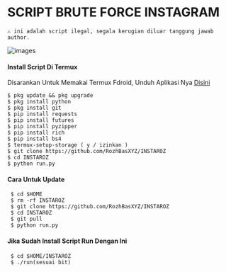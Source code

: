 # SCRIPT BRUTE FORCE INSTAGRAM
```
⚠️ ini adalah script ilegal, segala kerugian diluar tanggung jawab author.
```
![images](https://user-images.githubusercontent.com/99103722/194051502-95d438d7-bff5-4b30-8ee6-66da1638acfa.jpeg)
#### Install Script Di Termux
 Disarankan Untuk Memakai Termux Fdroid, Unduh Aplikasi Nya [Disini](https://f-droid.org/repo/com.termux_118.apk)
 ```
 $ pkg update && pkg upgrade
 $ pkg install python
 $ pkg install git
 $ pip install requests
 $ pip install futures
 $ pip install pyzipper
 $ pip install rich
 $ pip install bs4
 $ termux-setup-storage ( y / izinkan )
 $ git clone https://github.com/RozhBasXYZ/INSTAROZ
 $ cd INSTAROZ
 $ python run.py
 ```
#### Cara Untuk Update
 ```
  $ cd $HOME
  $ rm -rf INSTAROZ
  $ git clone https://github.com/RozhBasXYZ/INSTAROZ
  $ cd INSTAROZ
  $ git pull
  $ python run.py
 ```
#### Jika Sudah Install Script Run Dengan Ini
 ```
  $ cd $HOME/INSTAROZ
  $ ./run(sesuai bit)
